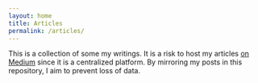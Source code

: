 ```yaml
---
layout: home
title: Articles
permalink: /articles/
---
```


This is a collection of some my writings. It is a risk to host my articles [on Medium][medium] since it is a centralized platform. By mirroring my posts in this repository, I aim to prevent loss of data.

[medium]: https://medium.com/@NoahPierau
